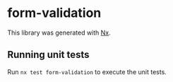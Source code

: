 # form-validation

This library was generated with [Nx](https://nx.dev).

## Running unit tests

Run `nx test form-validation` to execute the unit tests.
